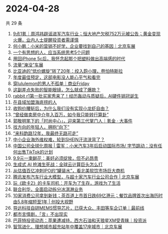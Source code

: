 # 2024-04-28

共 29 条

<!-- BEGIN 36KR -->
<!-- 最后更新时间 2024-04-28 00:01:16 +0800 -->
1. [9点1氪｜周鸿祎辟谣进军汽车行业；恒大地产欠税752万元被公告；黄金变现火爆，业内人士提醒投资者需谨慎](https://36kr.com/p/2750412589169415)
1. [何小鹏：小米的营销不好学，企业要找到自己的基因｜北京车展](https://36kr.com/p/2749915470511104)
1. [一个有思想的人，应当系统思考5个问题](https://36kr.com/p/2750955688279046)
1. [用回iPhone 5c后，我怀念起那个把塑料做出高端感的时代](https://36kr.com/p/2750371058635395)
1. [流量“淹没”车展](https://36kr.com/p/2750395685731334)
1. [比亚迪的“低价螺旋”转了20年：绞入蔚小理，卷怕特斯拉](https://36kr.com/p/2744060018551048)
1. [年度最佳预定，这部电影没人能心平气和看完](https://36kr.com/p/2751004900293632)
1. [穿lululemon的男人不孤单｜商业Friday](https://36kr.com/p/2750278899153667)
1. [这副差点失败的智能眼镜，怎么就成了爆款？](https://36kr.com/p/2751175552203781)
1. [rabbit r1第一批买家秀来了！经历轰动与质疑后，AI硬件销冠诞生](https://36kr.com/p/2751191647025928)
1. [在县域加盟海底捞的人](https://36kr.com/p/2750458147912457)
1. [收购价腰斩后，为什么我们没有实现小龙虾自由？](https://36kr.com/p/2750915206740745)
1. [“曾经做卖房中介年入百万，如今我只能转行算卦”](https://36kr.com/p/2748262556711682)
1. [郭敬明笔下的「时尚中心」，迎来第三代掌门人｜氪金 · 大事件](https://36kr.com/p/2751100098919176)
1. [找方向的年轻人，拥抱“向下”](https://36kr.com/p/2745477541723137)
1. [“来科韵路12年，我最终无路可走”](https://36kr.com/p/2748893341416450)
1. [中小企业海外维权难，轮到SHEIN汗流浃背了？](https://36kr.com/p/2750886555617032)
1. [中国公司全球化周报 | 雷军：小米汽车3年后启动国际市场/ 字节跳动：没有任何出售TikTok的计划](https://36kr.com/p/2750336959888130)
1. [9.9元一束鲜花：美好必须绽放，但不必昂贵](https://36kr.com/p/2745481667116037)
1. [生成式 AI 抢滩生死战：全球云计算巨头怎么打](https://36kr.com/p/2748986041646081)
1. [从估值百亿冲刺IPO的“罐装水”，看北美软饮市场巨大商机](https://36kr.com/p/2750460523019009)
1. [腾讯发布汽车行业大模型，与超十家汽车行业公司合作 | 北京车展](https://36kr.com/p/2751526340131592)
1. [玩《欧卡2》的卡车司机：开车为了生存，游戏为了生活](https://36kr.com/p/2750247979858689)
1. [联合利华，全面启动拆分冰淇淋业务](https://36kr.com/p/2750445744978696)
1. [10家消费公司拿到新钱；茶百道上市首日跌69亿港元；餐饮品牌首次出海历时由5.8年缩短至1年 | 创投大视野](https://36kr.com/p/2744032060107014)
1. [导远科技自研MEMS惯导芯片，已获大众、丰田等车企订单｜最前线](https://36kr.com/p/2750309542837254)
1. [都市言情剧，「言」不出现实](https://36kr.com/p/2750453627452420)
1. [巴菲特投资动态：苹果遭减持，西方石油和天狼星XM受青睐｜投资派](https://36kr.com/p/2749997643889415)
1. [智驾进化，理想城市超充站年中覆盖17座城市｜北京车展](https://36kr.com/p/2750473792207879)
<!-- END 36KR -->